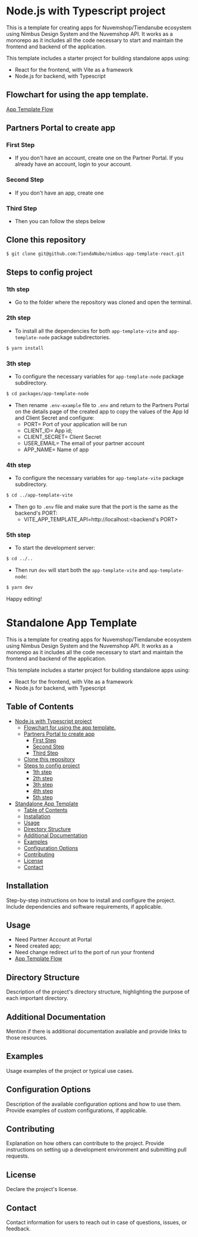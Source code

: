 # Node.js with Typescript project

This is a template for creating apps for Nuvemshop/Tiendanube ecosystem using Nimbus Design System and the Nuvemshop API. It works as a monorepo as it includes all the code necessary to start and maintain the frontend and backend of the application.

This template includes a starter project for building standalone apps using:
 - React for the frontend, with Vite as a framework
 - Node.js for backend, with Typescript

## Flowchart for using the app template.
[App Template Flow](https://miro.com/app/board/uXjVMGmp9Zs=/?share_link_id=535177540410)

## Partners Portal to create app
### First Step
  - If you don't have an account, create one on the Partner Portal. If you already have an account, login to your account.

### Second Step
  - If you don't have an app, create one

### Third Step
  - Then you can follow the steps below
## Clone this repository
  ```bash
  $ git clone git@github.com:TiendaNube/nimbus-app-template-react.git
  ```

## Steps to config project
### 1th step
  - Go to the folder where the repository was cloned and open the terminal.

### 2th step
  - To install all the dependencies for both `app-template-vite` and `app-template-node` package subdirectories.
  ```bash
  $ yarn install
  ```

### 3th step
  - To configure the necessary variables for `app-template-node` package subdirectory.
  ```bash
  $ cd packages/app-template-node
  ```
  - Then rename `.env-example` file to `.env` and return to the Partners Portal on the details page of the created app to copy the values of the App Id and Client Secret and configure:
    - PORT= Port of your application will be run
    - CLIENT_ID= App id;
    - CLIENT_SECRET= Client Secret
    - USER_EMAIL= The email of your partner account
    - APP_NAME= Name of app

###  4th step
  - To configure the necessary variables for `app-template-vite` package subdirectory.
  ```bash
  $ cd ../app-template-vite
  ```
  - Then go to `.env` file and make sure that the port is the same as the backend's PORT:
    - VITE_APP_TEMPLATE_API=http://localhost:<backend's PORT> 


### 5th step
  - To start the development server:
  ```bash
  $ cd ../..
  ```
  - Then run `dev` will start both the `app-template-vite` and `app-template-node`:
  ```bash
  $ yarn dev
  ```

Happy editing!

# Standalone App Template

This is a template for creating apps for Nuvemshop/Tiendanube ecosystem using Nimbus Design System and the Nuvemshop API. It works as a monorepo as it includes all the code necessary to start and maintain the frontend and backend of the application.

This template includes a starter project for building standalone apps using:
 - React for the frontend, with Vite as a framework
 - Node.js for backend, with Typescript

## Table of Contents
- [Node.js with Typescript project](#nodejs-with-typescript-project)
  - [Flowchart for using the app template.](#flowchart-for-using-the-app-template)
  - [Partners Portal to create app](#partners-portal-to-create-app)
    - [First Step](#first-step)
    - [Second Step](#second-step)
    - [Third Step](#third-step)
  - [Clone this repository](#clone-this-repository)
  - [Steps to config project](#steps-to-config-project)
    - [1th step](#1th-step)
    - [2th step](#2th-step)
    - [3th step](#3th-step)
    - [4th step](#4th-step)
    - [5th step](#5th-step)
- [Standalone App Template](#standalone-app-template)
  - [Table of Contents](#table-of-contents)
  - [Installation](#installation)
  - [Usage](#usage)
  - [Directory Structure](#directory-structure)
  - [Additional Documentation](#additional-documentation)
  - [Examples](#examples)
  - [Configuration Options](#configuration-options)
  - [Contributing](#contributing)
  - [License](#license)
  - [Contact](#contact)

## Installation

Step-by-step instructions on how to install and configure the project. Include dependencies and software requirements, if applicable.

## Usage
- Need Partner Account at Portal
- Need created app;
- Need change redirect url to the port of run your frontend
- [App Template Flow](https://miro.com/app/board/uXjVMGmp9Zs=/?share_link_id=535177540410)

## Directory Structure

Description of the project's directory structure, highlighting the purpose of each important directory.

## Additional Documentation

Mention if there is additional documentation available and provide links to those resources.

## Examples

Usage examples of the project or typical use cases.

## Configuration Options

Description of the available configuration options and how to use them. Provide examples of custom configurations, if applicable.

## Contributing

Explanation on how others can contribute to the project. Provide instructions on setting up a development environment and submitting pull requests.

## License

Declare the project's license.

## Contact

Contact information for users to reach out in case of questions, issues, or feedback.